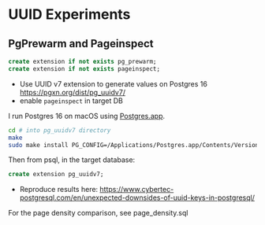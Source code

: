 # UUID Experiments

## PgPrewarm and Pageinspect
```sql
create extension if not exists pg_prewarm;
create extension if not exists pageinspect;
```

- Use UUID v7 extension to generate values on Postgres 16
<https://pgxn.org/dist/pg_uuidv7/>
- enable `pageinspect` in target DB

I run Postgres 16 on macOS using [Postgres.app](https://postgresapp.com).

```sh
cd # into pg_uuidv7 directory
make
sudo make install PG_CONFIG=/Applications/Postgres.app/Contents/Versions/16/bin/pg_config
```

Then from psql, in the target database:
```sql
create extension pg_uuidv7;
```

- Reproduce results here:
<https://www.cybertec-postgresql.com/en/unexpected-downsides-of-uuid-keys-in-postgresql/>

For the page density comparison, see page_density.sql
